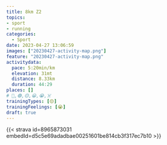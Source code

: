 ```yaml
---
title: 8km Z2
topics:
- sport
- running
categories:
  - Sport
date: 2023-04-27 13:06:59
images: ["20230427-activity-map.png"]
feature: "20230427-activity-map.png"
activitydata:
  pace: 5:20min/km
  elevation: 31mt
  distance: 8.33km
  duration: 44:29
places: []
# 🔴,🟢,🟡,😀,😭,☠️
trainingTypes: [🟡]
trainingFeelings: [😭]
draft: true
---
```

<!--more--> 
[//]: # ({{< figure src="20230427-activity-map.png" title="map" >}})


{{< strava id=8965873031 embedId=d5c5e69adadbae00251601be814cb3f317ec7b10 >}}
